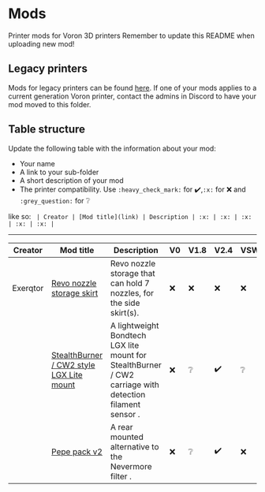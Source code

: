 # Mods

Printer mods for Voron 3D printers
Remember to update this README when uploading new mod!

## Legacy printers

Mods for legacy printers can be found [here](../legacy_printers/printer_mods).
If one of your mods applies to a current generation Voron printer, contact the admins in
Discord to have your mod moved to this folder.

## Table structure

Update the following table with the information about your mod:
- Your name
- A link to your sub-folder
- A short description of your mod
- The printer compatibility. Use `:heavy_check_mark:` for :heavy_check_mark:,`:x:` for :x: and `:grey_question:` for :grey_question:

like so:
`
| Creator | [Mod title](link) | Description | :x: | :x: | :x: | :x: | :x: |`

---

| Creator | Mod title | Description | V0 | V1.8 | V2.4 | VSW | Trident |
| --- | --- | --- | --- | --- | --- | --- | --- |
|Exerqtor|[Revo nozzle storage skirt](./revo_nozzle_storage_skirt)| Revo nozzle storage that can hold 7 nozzles, for the side skirt(s). |:x:|:x:|:x:|:x:|:heavy_check_mark:|
||[StealthBurner / CW2 style LGX Lite mount](./stealthburner_cw2_style_lgx_lite_mount)| A lightweight Bondtech LGX lite mount for StealthBurner / CW2 carriage with detection filament sensor .|:x:|:grey_question:|:heavy_check_mark:|:grey_question:|:heavy_check_mark:|
||[Pepe pack v2](./pepe_pack_v2)| A rear mounted alternative to the Nevermore filter .|:x:|:grey_question:|:heavy_check_mark:|:x:|:heavy_check_mark:|

